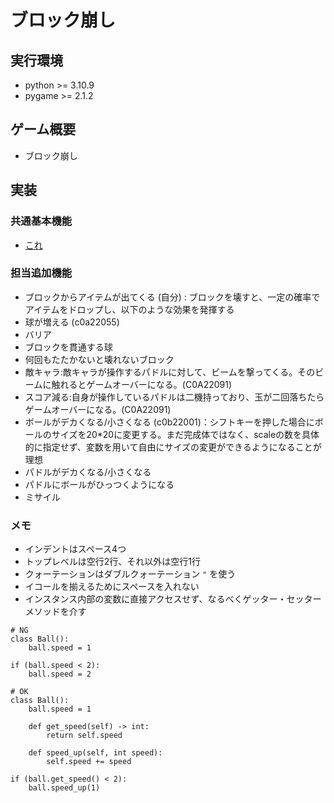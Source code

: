 # ブロック崩し

## 実行環境
- python >= 3.10.9
- pygame >= 2.1.2

## ゲーム概要
- ブロック崩し

## 実装
### 共通基本機能
- [これ](https://algorithm.joho.info/programming/python/pygame-blockout/)

### 担当追加機能
- ブロックからアイテムが出てくる (自分) : ブロックを壊すと、一定の確率でアイテムをドロップし、以下のような効果を発揮する
- 球が増える (c0a22055)
- バリア
- ブロックを貫通する球
- 何回もたたかないと壊れないブロック
- 敵キャラ:敵キャラが操作するパドルに対して、ビームを撃ってくる。そのビームに触れるとゲームオーバーになる。(C0A22091)
- スコア減る:自身が操作しているパドルは二機持っており、玉が二回落ちたらゲームオーバーになる。(C0A22091)
- ボールがデカくなる/小さくなる (c0b22001)：シフトキーを押した場合にボールのサイズを20*20に変更する。まだ完成体ではなく、scaleの数を具体的に指定せず、変数を用いて自由にサイズの変更ができるようになることが理想
- パドルがデカくなる/小さくなる
- パドルにボールがひっつくようになる
- ミサイル

### メモ
- インデントはスペース4つ
- トップレベルは空行2行、それ以外は空行1行
- クォーテーションはダブルクォーテーション `"` を使う
- イコールを揃えるためにスペースを入れない
- インスタンス内部の変数に直接アクセスせず、なるべくゲッター・セッターメソッドを介す
```
# NG
class Ball():
    ball.speed = 1

if (ball.speed < 2):
    ball.speed = 2

# OK
class Ball():
    ball.speed = 1

    def get_speed(self) -> int:
        return self.speed

    def speed_up(self, int speed):
        self.speed += speed

if (ball.get_speed() < 2):
    ball.speed_up(1)
```

